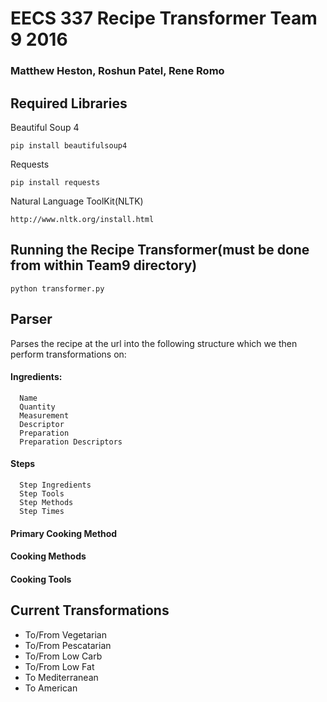 # EECS 337 Recipe Transformer Team 9 2016
### Matthew Heston, Roshun Patel, Rene Romo
## Required Libraries
Beautiful Soup 4

    pip install beautifulsoup4 
Requests

    pip install requests
Natural Language ToolKit(NLTK)

    http://www.nltk.org/install.html

## Running the Recipe Transformer(must be done from within Team9 directory)

    python transformer.py
## Parser 
Parses the recipe at the url into the following structure which we then perform transformations on:
#### Ingredients:
      Name
      Quantity
      Measurement
      Descriptor
      Preparation
      Preparation Descriptors

#### Steps
      

      Step Ingredients
      Step Tools
      Step Methods
      Step Times
#### Primary Cooking Method
#### Cooking Methods
#### Cooking Tools

## Current Transformations
* To/From Vegetarian
* To/From Pescatarian
* To/From Low Carb
* To/From Low Fat
* To Mediterranean
* To American

